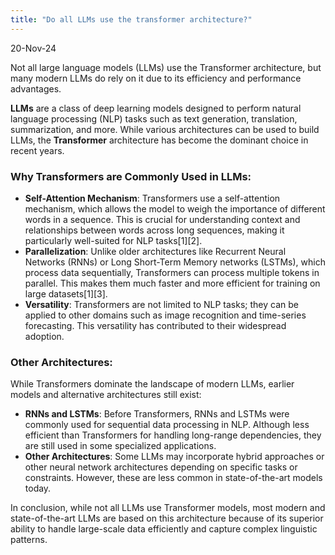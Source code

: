 ```yaml
---
title: "Do all LLMs use the transformer architecture?"
---
```


20-Nov-24

Not all large language models (LLMs) use the Transformer architecture, but many modern LLMs do rely on it due to its efficiency and performance advantages.

**LLMs** are a class of deep learning models designed to perform natural language processing (NLP) tasks such as text generation, translation, summarization, and more. While various architectures can be used to build LLMs, the **Transformer** architecture has become the dominant choice in recent years.

### Why Transformers are Commonly Used in LLMs:
- **Self-Attention Mechanism**: Transformers use a self-attention mechanism, which allows the model to weigh the importance of different words in a sequence. This is crucial for understanding context and relationships between words across long sequences, making it particularly well-suited for NLP tasks[1][2].
- **Parallelization**: Unlike older architectures like Recurrent Neural Networks (RNNs) or Long Short-Term Memory networks (LSTMs), which process data sequentially, Transformers can process multiple tokens in parallel. This makes them much faster and more efficient for training on large datasets[1][3].
- **Versatility**: Transformers are not limited to NLP tasks; they can be applied to other domains such as image recognition and time-series forecasting. This versatility has contributed to their widespread adoption.

### Other Architectures:
While Transformers dominate the landscape of modern LLMs, earlier models and alternative architectures still exist:
- **RNNs and LSTMs**: Before Transformers, RNNs and LSTMs were commonly used for sequential data processing in NLP. Although less efficient than Transformers for handling long-range dependencies, they are still used in some specialized applications.
- **Other Architectures**: Some LLMs may incorporate hybrid approaches or other neural network architectures depending on specific tasks or constraints. However, these are less common in state-of-the-art models today.

In conclusion, while not all LLMs use Transformer models, most modern and state-of-the-art LLMs are based on this architecture because of its superior ability to handle large-scale data efficiently and capture complex linguistic patterns.

